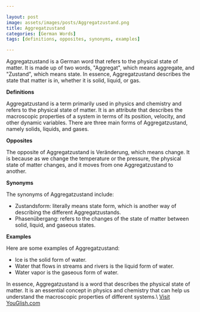 ```yaml
---

layout: post
image: assets/images/posts/Aggregatzustand.png
title: Aggregatzustand
categories: [German Words]
tags: [definitions, opposites, synonyms, examples]

---
```


Aggregatzustand is a German word that refers to the physical state of matter. It is made up of two words, "Aggregat", which means aggregate, and "Zustand", which means state. In essence, Aggregatzustand describes the state that matter is in, whether it is solid, liquid, or gas. 

**Definitions**

Aggregatzustand is a term primarily used in physics and chemistry and refers to the physical state of matter. It is an attribute that describes the macroscopic properties of a system in terms of its position, velocity, and other dynamic variables. There are three main forms of Aggregatzustand, namely solids, liquids, and gases.

**Opposites**

The opposite of Aggregatzustand is Veränderung, which means change. It is because as we change the temperature or the pressure, the physical state of matter changes, and it moves from one Aggregatzustand to another. 

**Synonyms**

The synonyms of Aggregatzustand include:

- Zustandsform: literally means state form, which is another way of describing the different Aggregatzustands.
- Phasenübergang: refers to the changes of the state of matter between solid, liquid, and gaseous states.

**Examples**

Here are some examples of Aggregatzustand:

- Ice is the solid form of water.
- Water that flows in streams and rivers is the liquid form of water.
- Water vapor is the gaseous form of water.

In essence, Aggregatzustand is a word that describes the physical state of matter. It is an essential concept in physics and chemistry that can help us understand the macroscopic properties of different systems.\ <a id="yg-widget-0" class="youglish-widget" data-query="Aggregatzustand" data-lang="german" data-components="8412" data-auto-start="0" data-bkg-color="theme_light" data-title="How%20to%20pronounce%20Aggregatzustand%20in%20German"  rel="nofollow" href="https://youglish.com">Visit YouGlish.com</a><script async src="https://youglish.com/public/emb/widget.js" charset="utf-8"></script>